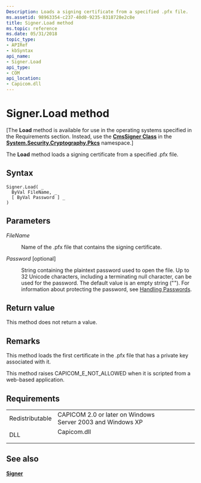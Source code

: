 ```yaml
---
Description: Loads a signing certificate from a specified .pfx file.
ms.assetid: 98963354-c237-40d0-9235-8318728e2c8e
title: Signer.Load method
ms.topic: reference
ms.date: 05/31/2018
topic_type:
- APIRef
- kbSyntax
api_name:
- Signer.Load
api_type:
- COM
api_location:
- Capicom.dll
---
```


# Signer.Load method

\[The **Load** method is available for use in the operating systems specified in the Requirements section. Instead, use the [**CmsSigner Class**](https://msdn.microsoft.com/library/5x3db70t(v=VS.90).aspx) in the [**System.Security.Cryptography.Pkcs**](https://msdn.microsoft.com/library/6see7k14(v=VS.100).aspx) namespace.\]

The **Load** method loads a signing certificate from a specified .pfx file.

## Syntax


```VB
Signer.Load( _
  ByVal FileName, _
  [ ByVal Password ] _
)
```



## Parameters

<dl> <dt>

*FileName* 
</dt> <dd>

Name of the .pfx file that contains the signing certificate.

</dd> <dt>

*Password* \[optional\]
</dt> <dd>

String containing the plaintext password used to open the file. Up to 32 Unicode characters, including a terminating null character, can be used for the password. The default value is an empty string (""). For information about protecting the password, see [Handling Passwords](https://msdn.microsoft.com/library/ms717799(v=VS.85).aspx).

</dd> </dl>

## Return value

This method does not return a value.

## Remarks

This method loads the first certificate in the .pfx file that has a private key associated with it.

This method raises CAPICOM\_E\_NOT\_ALLOWED when it is scripted from a web-based application.

## Requirements



|                            |                                                                                        |
|----------------------------|----------------------------------------------------------------------------------------|
| Redistributable<br/> | CAPICOM 2.0 or later on Windows Server 2003 and Windows XP<br/>                  |
| DLL<br/>             | <dl> <dt>Capicom.dll</dt> </dl> |



## See also

<dl> <dt>

[**Signer**](signer.md)
</dt> </dl>

 

 




